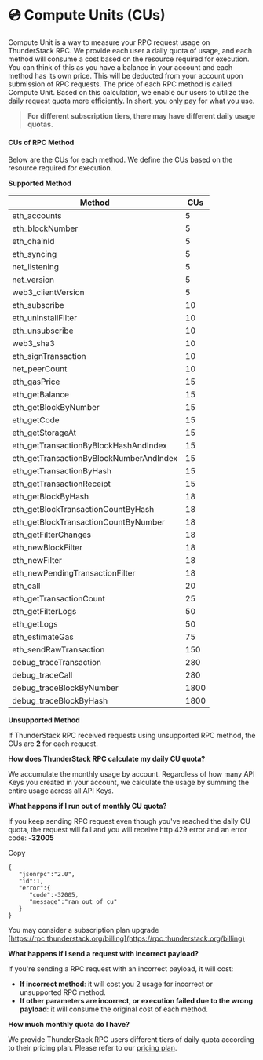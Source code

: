 # 💿 Compute Units (CUs)

Compute Unit is a way to measure your RPC request usage on ThunderStack RPC. We provide each user a daily quota of usage, and each method will consume a cost based on the resource required for execution. You can think of this as you have a balance in your account and each method has its own price. This will be deducted from your account upon submission of RPC requests. The price of each RPC method is called Compute Unit. Based on this calculation, we enable our users to utilize the daily request quota more efficiently. In short, you only pay for what you use.

> **For different subscription tiers, there may have different daily usage quotas.**

#### CUs of RPC Method <a href="#cus-of-rpc-method" id="cus-of-rpc-method"></a>

Below are the CUs for each method. We define the CUs based on the resource required for execution.

**Supported Method**

| Method                                   | CUs  |
| ---------------------------------------- | ---- |
| eth\_accounts                            | 5    |
| eth\_blockNumber                         | 5    |
| eth\_chainId                             | 5    |
| eth\_syncing                             | 5    |
| net\_listening                           | 5    |
| net\_version                             | 5    |
| web3\_clientVersion                      | 5    |
| eth\_subscribe                           | 10   |
| eth\_uninstallFilter                     | 10   |
| eth\_unsubscribe                         | 10   |
| web3\_sha3                               | 10   |
| eth\_signTransaction                     | 10   |
| net\_peerCount                           | 10   |
| eth\_gasPrice                            | 15   |
| eth\_getBalance                          | 15   |
| eth\_getBlockByNumber                    | 15   |
| eth\_getCode                             | 15   |
| eth\_getStorageAt                        | 15   |
| eth\_getTransactionByBlockHashAndIndex   | 15   |
| eth\_getTransactionByBlockNumberAndIndex | 15   |
| eth\_getTransactionByHash                | 15   |
| eth\_getTransactionReceipt               | 15   |
| eth\_getBlockByHash                      | 18   |
| eth\_getBlockTransactionCountByHash      | 18   |
| eth\_getBlockTransactionCountByNumber    | 18   |
| eth\_getFilterChanges                    | 18   |
| eth\_newBlockFilter                      | 18   |
| eth\_newFilter                           | 18   |
| eth\_newPendingTransactionFilter         | 18   |
| eth\_call                                | 20   |
| eth\_getTransactionCount                 | 25   |
| eth\_getFilterLogs                       | 50   |
| eth\_getLogs                             | 50   |
| eth\_estimateGas                         | 75   |
| eth\_sendRawTransaction                  | 150  |
| debug\_traceTransaction                  | 280  |
| debug\_traceCall                         | 280  |
| debug\_traceBlockByNumber                | 1800 |
| debug\_traceBlockByHash                  | 1800 |





**Unsupported Method**

If ThunderStack RPC received requests using unsupported RPC method, the CUs are **2** for each request.

**How does ThunderStack RPC calculate my daily CU quota?**

We accumulate the monthly usage by account. Regardless of how many API Keys you created in your account, we calculate the usage by summing the entire usage across all API Keys.

**What happens if I run out of monthly CU quota?**

If you keep sending RPC request even though you've reached the daily CU quota, the request will fail and you will receive http 429 error and an error code: -**32005**

Copy

```
{
   "jsonrpc":"2.0",
   "id":1,
   "error":{
      "code":-32005,
      "message":"ran out of cu"
   }
}
```

You may consider a subscription plan upgrade [https://rpc.thunderstack.org/billing](https://rpc.thunderstack.org/billing)

**What happens if I send a request with incorrect payload?**

If you're sending a RPC request with an incorrect payload, it will cost:

* **If incorrect method**: it will cost you 2 usage for incorrect or unsupported RPC method.
* **If other parameters are incorrect, or execution failed due to the wrong payload**: it will consume the original cost of each method.

**How much monthly quota do I have?**

We provide ThunderStack RPC users different tiers of daily quota according to their pricing plan. Please refer to our [pricing plan](https://thunderstack.gitbook.io/thunderstuck-rpc-docs/pricing).
